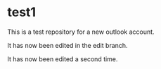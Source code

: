 # test1
This is a test repository for a new outlook account.

It has now been edited in the edit branch.

It has now been edited a second time.
